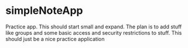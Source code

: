 # simpleNoteApp
Practice app. This should start small and expand. The plan is to add stuff like groups and some basic access and security restrictions to stuff.  This should just be a nice practice application
